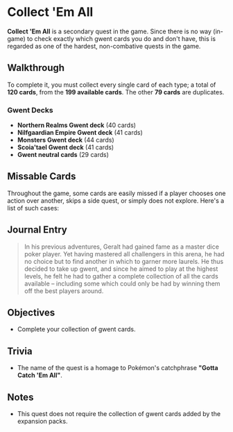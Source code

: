 # Collect 'Em All

**Collect 'Em All** is a secondary quest in the game. Since there is no way (in-game) to check exactly which gwent cards you do and don't have, this is regarded as one of the hardest, non-combative quests in the game.

## Walkthrough

To complete it, you must collect every single card of each type; a total of **120 cards**, from the **199 available cards**. The other **79 cards** are duplicates.

### Gwent Decks

- **Northern Realms Gwent deck** (40 cards)
- **Nilfgaardian Empire Gwent deck** (41 cards)
- **Monsters Gwent deck** (44 cards)
- **Scoia'tael Gwent deck** (41 cards)
- **Gwent neutral cards** (29 cards)

## Missable Cards

Throughout the game, some cards are easily missed if a player chooses one action over another, skips a side quest, or simply does not explore. Here's a list of such cases:

## Journal Entry

> In his previous adventures, Geralt had gained fame as a master dice poker player. Yet having mastered all challengers in this arena, he had no choice but to find another in which to garner more laurels. He thus decided to take up gwent, and since he aimed to play at the highest levels, he felt he had to gather a complete collection of all the cards available – including some which could only be had by winning them off the best players around.

## Objectives

- Complete your collection of gwent cards.

## Trivia

- The name of the quest is a homage to Pokémon's catchphrase **"Gotta Catch 'Em All"**.

## Notes

- This quest does not require the collection of gwent cards added by the expansion packs.
